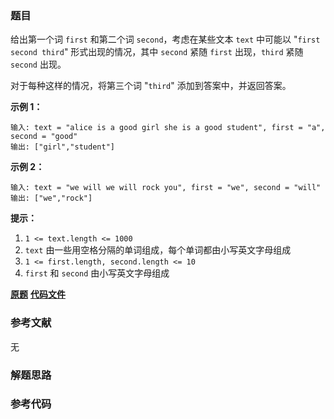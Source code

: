 ### 题目
给出第一个词 `first` 和第二个词 `second`，考虑在某些文本 `text` 中可能以 "`first second third`"
形式出现的情况，其中 `second` 紧随 `first` 出现，`third` 紧随 `second` 出现。

对于每种这样的情况，将第三个词 "`third`" 添加到答案中，并返回答案。



**示例 1：**

    
    
    输入: text = "alice is a good girl she is a good student", first = "a", second = "good"
    输出: ["girl","student"]
    

**示例 2：**

    
    
    输入: text = "we will we will rock you", first = "we", second = "will"
    输出: ["we","rock"]
    



**提示：**

  1. `1 <= text.length <= 1000`
  2. `text` 由一些用空格分隔的单词组成，每个单词都由小写英文字母组成
  3. `1 <= first.length, second.length <= 10`
  4. `first` 和 `second` 由小写英文字母组成

 **[原题](https://leetcode-cn.com/problems/occurrences-after-bigram/)**    **[代码文件]()**


### 参考文献
无

### 解题思路




### 参考代码

```go


```




